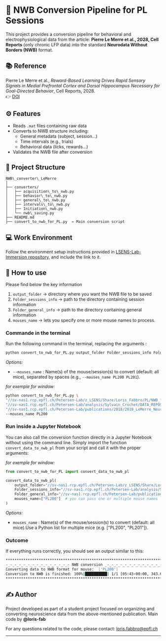 
# 🧠 NWB Conversion Pipeline for PL Sessions

This project provides a conversion pipeline for behavioral and electrophysiological data from the article: **Pierre Le Merre et al., 2028, Cell Reports** (only chronic LFP data) into the standard **Neurodata Without Borders (NWB)** format.

## 📚 Reference

Pierre Le Merre et al., *Reward-Based Learning Drives Rapid Sensory
Signals in Medial Prefrontal Cortex and Dorsal
Hippocampus Necessary for Goal-Directed Behavior*, Cell Reports, 2028.  
👉 [DOI](https://pubmed.ncbi.nlm.nih.gov/29249287/)



## ⚙️ Features

- Reads `.mat` files containing raw data
- Converts to NWB structure including:
  - General metadata (subject, session…)
  - Time intervals (e.g., trials)
  - Behavioral data (licks, rewards…)
- Validates the NWB file after conversion



## 📁 Project Structure

```
NWB\_converter\_LeMerre
│
├── converters/
│   ├── acquisition\_to\_nwb.py
│   ├── behavior\_to\_nwb.py
│   ├── general\_to\_nwb.py
│   ├── intervals\_to\_nwb.py
│   ├── Initiation\_nwb.py
│   └── nwb\_saving.py
├── README.md
├── convert_to_nwb_for_PL.py  ← Main conversion script
````

## 💻 Work Environment

Follow the environment setup instructions provided in [LSENS-Lab-Immersion repository](https://github.com/loris-fab/LSENS-Lab-Immersion.git), and include the link to it.


## 🧩 How to use

Please find below the key information

1. `output_folder` → directory where you want the NWB file to be saved
2. `Folder_sessions_info` → path to the directory containing session information
3. `Folder_general_info` → path to the directory containing general information
4. `mouses_name` → lets you specify one or more mouse names to process.

### Commande in the terminal
Run the following command in the terminal, replacing the arguments :

```bash
python convert_to_nwb_for_PL.py output_folder Folder_sessions_info Folder_general_info --mouses_name PL200 PL201 (...)
```

*Options:*
* `--mouses_name` : Name(s) of the mouse/session(s) to convert (default: all mice), separated by spaces (e.g., `--mouses_name PL200 PL201`).

*for exemple for window:* 
```bash
python convert_to_nwb_for_PL.py \
"//sv-nas1.rcp.epfl.ch/Petersen-Lab/z_LSENS/Share/Loris_Fabbro/PL/NWB_files" \
"//sv-nas1.rcp.epfl.ch/Petersen-Lab/analysis/Sylvain_Crochet/DATA_REPOSITORY/LeMerre_mPFC_2018/Chronic_LFPs_Preprocessed" \
"//sv-nas1.rcp.epfl.ch/Petersen-Lab/publications/2018/2018_LeMerre_Neuron/2018_LeMerre_Neuron_data/processed_data" \
--mouses_name PL200
```

### Run inside a Jupyter Notebook

You can also call the conversion function directly in a Jupyter Notebook without using the command line.
Simply import the function `convert_data_to_nwb_pl` from your script and call it with the proper arguments:

*for exemple for window:* 
```python
from convert_to_nwb_for_PL import convert_data_to_nwb_pl

convert_data_to_nwb_pl(
    output_folder="//sv-nas1.rcp.epfl.ch/Petersen-Lab/z_LSENS/Share/Loris_Fabbro/PL/NWB_files",
    Folder_sessions_info="//sv-nas1.rcp.epfl.ch/Petersen-Lab/analysis/Sylvain_Crochet/DATA_REPOSITORY/LeMerre_mPFC_2018/Chronic_LFPs_Preprocessed",
    Folder_general_info="//sv-nas1.rcp.epfl.ch/Petersen-Lab/publications/2018/2018_LeMerre_Neuron/2018_LeMerre_Neuron_data/processed_data",
    mouses_name=["PL200"]  # you can pass one or multiple mouse names
)
```

*Options:*
* `mouses_name` : Name(s) of the mouse/session(s) to convert (default: all mice).Use a Python list for multiple mice (e.g. ["PL200", "PL201"]).

### Outcome
If everything runs correctly, you should see an output similar to this:

```bash
**************************************************************************
-_-_-_-_-_-_-_-_-_-_-_-_-_-_- NWB conversion _-_-_-_-_-_-_-_-_-_-_-_-_-_-_
Converting data to NWB format for mouse:  ['PL200']
Conversion to NWB is finished: 100%|██████████| 1/1 [05:43<00:00, 343.61s/file]
**************************************************************************
```


## ✍️ Author

Project developed as part of a student project focused on organizing and converting neuroscience data from the above-mentioned publication.
Main code by **@loris-fab**

For any questions related to the code, please contact: loris.fabbro@epfl.ch


---


